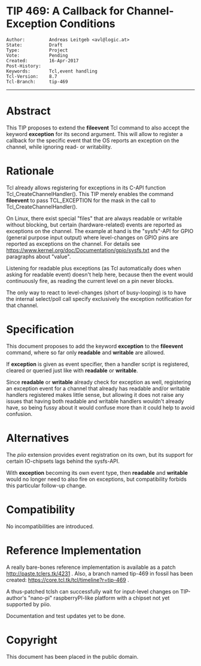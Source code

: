 # TIP 469: A Callback for Channel-Exception Conditions
	Author:         Andreas Leitgeb <avl@logic.at>
	State:          Draft
	Type:           Project
	Vote:           Pending
	Created:        16-Apr-2017
	Post-History:   
	Keywords:       Tcl,event handling
	Tcl-Version:    8.7
	Tcl-Branch:     tip-469
-----

# Abstract

This TIP proposes to extend the **fileevent** Tcl command to also accept the
keyword **exception** for its second argument. This will allow to register a
callback for the specific event that the OS reports an exception on the
channel, while ignoring read- or writability.

# Rationale

Tcl already allows registering for exceptions in its C-API function
Tcl\_CreateChannelHandler\(\). This TIP merely enables the command
**fileevent** to pass TCL\_EXCEPTION for the mask in the call to
Tcl\_CreateChannelHandler\(\).

On Linux, there exist special "files" that are always readable or writable
without blocking, but certain \(hardware-related\) events are reported as
exceptions on the channel.  The example at hand is the "sysfs"-API for GPIO
\(general purpose input output\) where level-changes on GPIO pins are reported
as exceptions on the channel. For details see
<https://www.kernel.org/doc/Documentation/gpio/sysfs.txt>  and the paragraphs
about "value".

Listening for readable plus exceptions \(as Tcl automatically does when asking
for readable event\) doesn't help here, because then the event would
continuously fire, as reading the current level on a pin never blocks.

The only way to react to level-changes \(short of busy-looping\) is to have the
internal select/poll call specify exclusively the exception notification for
that channel.

# Specification

This document proposes to add the keyword **exception** to the
**fileevent** command, where so far only **readable** and **writable**
are allowed.

If **exception** is given as event specifier, then a handler script is
registered, cleared or queried just like with **readable** or
**writable**.

Since **readable** or **writable** already check for exception as well,
registering an exception event for a channel that already has readable and/or
writable handlers registered makes little sense, but allowing it does not
raise any issues that having both readable and writable handlers wouldn't
already have, so being fussy about it would confuse more than it could help to
avoid confusion.

# Alternatives

The _piio_ extension provides event registration on its own, but its support
for certain IO-chipsets lags behind the sysfs-API.

With **exception** becoming its own event type, then **readable** and
**writable** would no longer need to also fire on exceptions, but
compatibility forbids this particular follow-up change.

# Compatibility

No incompatibilities are introduced.

# Reference Implementation

A really bare-bones reference implementation is available as a patch
<http://paste.tclers.tk/4231> . Also, a branch named tip-469 in fossil has been created: <https://core.tcl.tk/tcl/timeline?r=tip-469> .

A thus-patched tclsh can successfully wait for input-level changes
on TIP-author's "nano-pi" raspberryPI-like platform with a chipset
not yet supported by piio.

Documentation and test updates yet to be done.

# Copyright

This document has been placed in the public domain.

